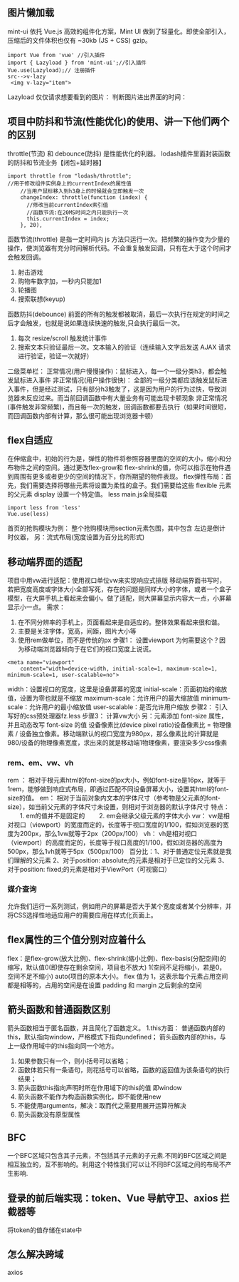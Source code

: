 ## 图片懒加载

mint-ui 
依托 Vue.js 高效的组件化方案，Mint UI 做到了轻量化。即使全部引入，压缩后的文件体积也仅有 ~30kb (JS + CSS) gzip。
```
import Vue from 'vue' //引入插件
import { Lazyload } from 'mint-ui';//引入插件
Vue.use(Lazyload);// 注册插件
src-->v-lazy
 <img v-lazy="item">
```
Lazyload
仅仅请求想要看到的图片：
判断图片进出界面的时间：

## 项目中防抖和节流(性能优化)的使用、讲一下他们两个的区别
throttle(节流) 和 debounce(防抖) 是性能优化的利器。
lodash插件里面封装函数的防抖和节流业务【闭包+延时器】
```
import throttle from "lodash/throttle";
//用于修改组件实例身上的currentIndex的属性值
    //当用户鼠标移入到h3身上的时候就会立即触发一次
    changeIndex: throttle(function (index) {
      //修改当前currentIndex索引值
      //函数节流:在20MS时间之内只能执行一次
      this.currentIndex = index;
    }, 20),
```
函数节流(throttle) 是指一定时间内 js 方法只运行一次。把频繁的操作变为少量的操作，使浏览器有充分时间解析代码。不会重复触发回调，只有在大于这个时间才会触发回调。
1. 射击游戏
2. 购物车数字加，一秒内只能加1
3. 轮播图
4. 搜索联想(keyup)

函数防抖(debounce) 前面的所有的触发都被取消，最后一次执行在规定的时间之后才会触发，也就是说如果连续快速的触发,只会执行最后一次。

1. 每次 resize/scroll 触发统计事件
2. 搜索文本只验证最后一次。文本输入的验证（连续输入文字后发送 AJAX 请求进行验证，验证一次就好）


二级菜单栏：
正常情况(用户慢慢操作)：鼠标进入，每一个一级分类h3，都会触发鼠标进入事件
非正常情况(用户操作很快)：
全部的一级分类都应该触发鼠标进入事件，但是经过测试，只有部分h3触发了，这是因为用户的行为过快，导致浏览器未反应过来。而当前回调函数中有大量业务有可能出现卡顿现象
非正常情况(事件触发非常频繁)，而且每一次的触发，回调函数都要去执行（如果时间很短，而回调函数内部有计算，那么很可能出现浏览器卡顿）

## flex自适应

在伸缩盒中，初始的行为是，弹性的物件将参照容器里面的空间的大小，缩小和分布物件之间的空间。通过更改flex-grow和 flex-shrink的值，你可以指示在物件遇到周围有更多或者更少的空间的情况下，你所期望的物件表现。
flex弹性布局：首先，我们需要选择将哪些元素将设置为柔性的盒子。我们需要给这些 flexible 元素的父元素 display 设置一个特定值。
less main.js全局挂载
```
import less from 'less'
Vue.use(less)
```
首页的抢购模块为例：
整个抢购模块用section元素包围，其中包含
左边是倒计时仪器，
另：流式布局(宽度设置为百分比的形式)
## 移动端界面的适配
项目中用vw进行适配：使用视口单位vw来实现响应式排版
移动端界面书写时，若把宽度高度或字体大小全部写死，存在的问题是同样大小的字体，或者一个盒子模型，在大屏手机上看起来会偏小。做了适配，则大屏幕显示内容大一点，小屏幕显示小一点。
需求：
1. 在不同分辨率的手机上，页面看起来是自适应的。整体效果看起来很和谐。
2. 主要是关注字体，宽高，间距，图片大小等
3. 使用rem做单位，而不是传统的px
步骤1：
设置viewport
为何需要这个？因为移动端浏览器倾向于在它们的视口宽度上说谎。
```
<meta name="viewport"
    content="width=device-width, initial-scale=1, maximum-scale=1, minimum-scale=1, user-scalable=no">
```
width：设置视口的宽度，这里是设备屏幕的宽度
initial-scale：页面初始的缩放值，设置为零也就是不缩放
maximum-scale：允许用户的最大缩放值
minimum-scale：允许用户的最小缩放值
user-scalable：是否允许用户缩放
步骤2：
引入写好的css预处理器fz.less
步骤3：
计算vw大小
另：元素添加 font-size 属性，并且动态改写 font-size 的值
设备像素比(device pixel ratio)设备像素比 = 物理像素 / 设备独立像素。移动端默认的视口宽度为980px，那么像素比的计算就是980/设备的物理像素宽度，求出来的就是移动端1物理像素，要渲染多少css像素
### rem、em、vw、vh
rem ：
相对于根元素html的font-size的px大小，例如font-size是16px，就等于1rem，能够做到响应式布局，即通过匹配不同设备屏幕大小，设置其html的font-size的值。
em：
相对于当前对象内文本的字体尺寸（参考物是父元素的font-size），如当前父元素的字体尺寸未设置，则相对于浏览器的默认字体尺寸
特点：
  1. em的值并不是固定的
  2. em会继承父级元素的字体大小
vw：
vw是相对视口（viewport）的宽度而定的，长度等于视口宽度的1/100，假如浏览器的宽度为200px，那么1vw就等于2px（200px/100）
vh：
vh是相对视口（viewport）的高度而定的，长度等于视口高度的1/100，假如浏览器的高度为500px，那么1vh就等于5px（500px/100）
百分比：1、对于普通定位元素就是我们理解的父元素
2、对于position: absolute;的元素是相对于已定位的父元素
3、对于position: fixed;的元素是相对于ViewPort（可视窗口）
### 媒介查询
允许我们运行一系列测试，例如用户的屏幕是否大于某个宽度或者某个分辨率，并将CSS选择性地适应用户的需要应用在样式化页面上。
## flex属性的三个值分别对应着什么
flex：是flex-grow(放大比例)、flex-shrink(缩小比例)、flex-basis(分配空间)的缩写，默认值0(即使存在剩余空间，项目也不放大) 1(空间不足将缩小，若是0，空间不足不缩小) auto(项目的原本大小)。 flex 值为 1，这表示每个元素占用空间都是相等的，占用的空间是在设置 padding 和 margin 之后剩余的空间
## 箭头函数和普通函数区别
箭头函数相当于匿名函数，并且简化了函数定义。
1.this方面：
普通函数内部的this，默认指向window，严格模式下指向undefined；
箭头函数内部的this，与上一级作用域中的this指向同一个地方。
1. 如果参数只有一个，则小括号可以省略；
2. 函数体若只有一条语句，则花括号可以省略，函数的返回值为该条语句的执行结果；
3. 箭头函数this指向声明时所在作用域下的this的值 即window
4. 箭头函数不能作为构造函数实例化，即不能使用new
5. 不能使用arguments，解决：取而代之需要用展开运算符解决
6. 箭头函数没有原型属性
## BFC
一个BFC区域只包含其子元素，不包括其子元素的子元素.不同的BFC区域之间是相互独立的，互不影响的。利用这个特性我们可以让不同BFC区域之间的布局不产生影响.
## 登录的前后端实现：token、Vue 导航守卫、axios 拦截器等
将token的值存储在state中
## 怎么解决跨域
axios